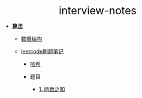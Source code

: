 <center><a href="#" target="_Self" style="font-size:28px;text-decoration:none;color:#000000;">interview-notes</a></center>

* [**算法**](算法/)
  * [数据结构](算法/数据结构/)
  * [leetcode刷题笔记](算法/leetcode/)
    
    * [哈希](算法/leetcode/hash/)
    
    * 题目
    
      * [1. 两数之和](算法/leetcode/hash/1.%20两数之和)
      
      

